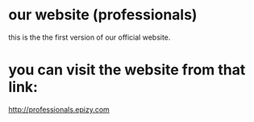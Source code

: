 # our website (professionals)
this is the the first version of our official website.

# you can visit the website from that link:
http://professionals.epizy.com
